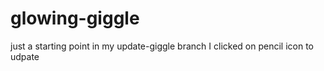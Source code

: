 # glowing-giggle
just a starting point
in my update-giggle branch I clicked on pencil icon to udpate
